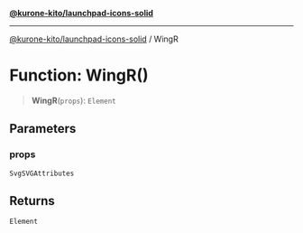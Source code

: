[**@kurone-kito/launchpad-icons-solid**](../README.md)

***

[@kurone-kito/launchpad-icons-solid](../globals.md) / WingR

# Function: WingR()

> **WingR**(`props`): `Element`

## Parameters

### props

`SvgSVGAttributes`

## Returns

`Element`
